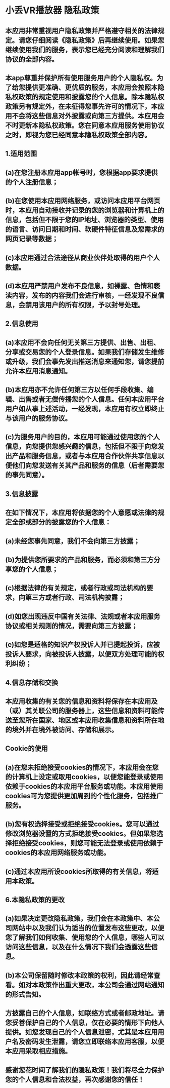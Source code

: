 # 小丢VR播放器 隐私政策

## 本应用非常重视用户隐私政策并严格遵守相关的法律规定。请您仔细阅读《隐私政策》后再继续使用。如果您继续使用我们的服务，表示您已经充分阅读和理解我们协议的全部内容。

## 本app尊重并保护所有使用服务用户的个人隐私权。为了给您提供更准确、更优质的服务，本应用会按照本隐私权政策的规定使用和披露您的个人信息。除本隐私权政策另有规定外，在未征得您事先许可的情况下，本应用不会将这些信息对外披露或向第三方提供。本应用会不时更新本隐私权政策。您在同意本应用服务使用协议之时，即视为您已经同意本隐私权政策全部内容。

## 1.适用范围

## (a)在您注册本应用app帐号时，您根据app要求提供的个人注册信息；

## (b)在您使用本应用网络服务，或访问本应用平台网页时，本应用自动接收并记录的您的浏览器和计算机上的信息，包括但不限于您的IP地址、浏览器的类型、使用的语言、访问日期和时间、软硬件特征信息及您需求的网页记录等数据；

## (c)本应用通过合法途径从商业伙伴处取得的用户个人数据。

## (d)本应用严禁用户发布不良信息，如裸露、色情和亵渎内容，发布的内容我们会进行审核，一经发现不良信息，会禁用该用户的所有权限，予以封号处理。

## 2.信息使用

## (a)本应用不会向任何无关第三方提供、出售、出租、分享或交易您的个人登录信息。如果我们存储发生维修或升级，我们会事先发出推送消息来通知您，请您提前允许本应用消息通知。

## (b)本应用亦不允许任何第三方以任何手段收集、编辑、出售或者无偿传播您的个人信息。任何本应用平台用户如从事上述活动，一经发现，本应用有权立即终止与该用户的服务协议。

## (c)为服务用户的目的，本应用可能通过使用您的个人信息，向您提供您感兴趣的信息，包括但不限于向您发出产品和服务信息，或者与本应用合作伙伴共享信息以便他们向您发送有关其产品和服务的信息（后者需要您的事先同意）。

## 3.信息披露

## 在如下情况下，本应用将依据您的个人意愿或法律的规定全部或部分的披露您的个人信息：

## (a)未经您事先同意，我们不会向第三方披露；

## (b)为提供您所要求的产品和服务，而必须和第三方分享您的个人信息；

## (c)根据法律的有关规定，或者行政或司法机构的要求，向第三方或者行政、司法机构披露；

## (d)如您出现违反中国有关法律、法规或者本应用服务协议或相关规则的情况，需要向第三方披露；

## (e)如您是适格的知识产权投诉人并已提起投诉，应被投诉人要求，向被投诉人披露，以便双方处理可能的权利纠纷；

## 4.信息存储和交换

## 本应用收集的有关您的信息和资料将保存在本应用及（或）其关联公司的服务器上，这些信息和资料可能传送至您所在国家、地区或本应用收集信息和资料所在地的境外并在境外被访问、存储和展示。

## Cookie的使用
## (a)在您未拒绝接受cookies的情况下，本应用会在您的计算机上设定或取用cookies，以便您能登录或使用依赖于cookies的本应用平台服务或功能。本应用使用cookies可为您提供更加周到的个性化服务，包括推广服务。

## (b)您有权选择接受或拒绝接受cookies。您可以通过修改浏览器设置的方式拒绝接受cookies。但如果您选择拒绝接受cookies，则您可能无法登录或使用依赖于cookies的本应用网络服务或功能。

## (c)通过本应用所设cookies所取得的有关信息，将适用本政策。

## 6.本隐私政策的更改

## (a)如果决定更改隐私政策，我们会在本政策中、本公司网站中以及我们认为适当的位置发布这些更改，以便您了解我们如何收集、使用您的个人信息，哪些人可以访问这些信息，以及在什么情况下我们会透露这些信息。

## (b)本公司保留随时修改本政策的权利，因此请经常查看。如对本政策作出重大更改，本公司会通过网站通知的形式告知。

## 方披露自己的个人信息，如联络方式或者邮政地址。请您妥善保护自己的个人信息，仅在必要的情形下向他人提供。如您发现自己的个人信息泄密，尤其是本应用用户名及密码发生泄露，请您立即联络本应用客服，以便本应用采取相应措施。

## 感谢您花时间了解我们的隐私政策！我们将尽全力保护您的个人信息和合法权益，再次感谢您的信任！
